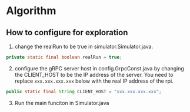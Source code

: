 # Algorithm

## How to configure for exploration
1. change the realRun to be true in simulator.Simulator.java.

```java
private static final boolean realRun = true;
```

2. configure the gRPC server host in config.GrpcConst.java by changing the 
CLIENT_HOST to be the IP address of the server. You need to replace `xxx.xxx.xxx.xxx`
below with the real IP address of the rpi.

```java
public static final String CLIENT_HOST = "xxx.xxx.xxx.xxx";
```

3. Run the main funciton in Simulator.java